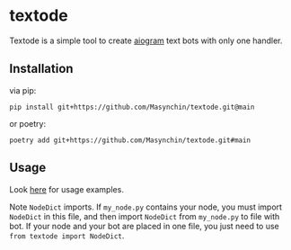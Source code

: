 # textode

Textode is a simple tool to create [aiogram](https://github.com/aiogram/aiogram) text bots with only one handler.

## Installation

via pip:

`pip install git+https://github.com/Masynchin/textode.git@main`

or poetry:

`poetry add git+https://github.com/Masynchin/textode.git#main`

## Usage

Look [here](https://guthub.com/Masynchin/textode/tree/main/examples) for usage examples.

Note `NodeDict` imports.
If `my_node.py` contains your node, you must import `NodeDict` in this file, and then import `NodeDict` from `my_node.py` to file with bot. If your node and your bot are placed in one file, you just need to use `from textode import NodeDict`.
